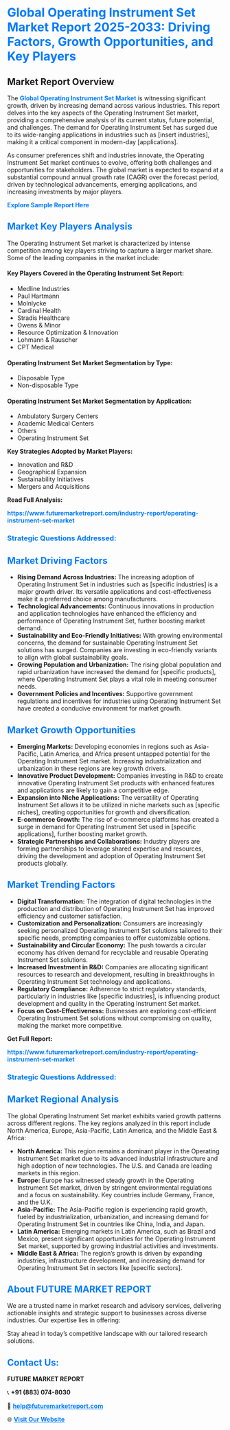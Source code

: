 <h1 style="color: #007BFF;">Global Operating Instrument Set Market Report 2025-2033: Driving Factors, Growth Opportunities, and Key Players</h1>

<section id="overview">
<h2>Market Report Overview</h2>
<p>The <a href="https://www.futuremarketreport.com/industry-report/operating-instrument-set-market" style="color: #007BFF; text-decoration: none;"><strong>Global Operating Instrument Set Market</strong></a> is witnessing significant growth, driven by increasing demand across various industries. This report delves into the key aspects of the Operating Instrument Set market, providing a comprehensive analysis of its current status, future potential, and challenges. The demand for Operating Instrument Set has surged due to its wide-ranging applications in industries such as [insert industries], making it a critical component in modern-day [applications].</p>
<p>As consumer preferences shift and industries innovate, the Operating Instrument Set market continues to evolve, offering both challenges and opportunities for stakeholders. The global market is expected to expand at a substantial compound annual growth rate (CAGR) over the forecast period, driven by technological advancements, emerging applications, and increasing investments by major players.</p>
</section>

<section id="overview">
<p><a href="https://www.futuremarketreport.com/request-sample/reportId=122819" style="color: #007BFF; text-decoration: none;"><strong>Explore Sample Report Here</strong></a></p>
</section>

<section id="key-players">
<h2 style="color: #007BFF;">Market Key Players Analysis</h2>
<p>The Operating Instrument Set market is characterized by intense competition among key players striving to capture a larger market share. Some of the leading companies in the market include:</p>
<h4>Key Players Covered in the Operating Instrument Set Report:</h4>
<ul><li>Medline Industries</li><li>Paul Hartmann</li><li>Molnlycke</li><li>Cardinal Health</li><li>Stradis Healthcare</li><li>Owens &amp; Minor</li><li>Resource Optimization &amp; Innovation</li><li>Lohmann &amp; Rauscher</li><li>CPT Medical</li></ul>
<h4>Operating Instrument Set Market Segmentation by Type:</h4>
<ul><li>Disposable Type</li><li>Non-disposable Type</li></ul>

<h4>Operating Instrument Set Market Segmentation by Application:</h4>
<ul><li>Ambulatory Surgery Centers</li><li>Academic Medical Centers</li><li>Others</li><li>Operating Instrument Set</li></ul>
<p><strong>Key Strategies Adopted by Market Players:</strong></p>
<ul>
<li>Innovation and R&D</li>
<li>Geographical Expansion</li>
<li>Sustainability Initiatives</li>
<li>Mergers and Acquisitions</li>
</ul>
</section>

<section>
<p><strong>Read Full Analysis: </strong></p><a href="https://www.futuremarketreport.com/industry-report/operating-instrument-set-market" style="color: #007BFF; text-decoration: none;"><strong>https://www.futuremarketreport.com/industry-report/operating-instrument-set-market</strong></a>
<h3 style="color: #007BFF;">Strategic Questions Addressed:</h3>
</section>

<section id="driving-factors">
<h2 style="color: #007BFF;">Market Driving Factors</h2>
<ul>
<li><strong>Rising Demand Across Industries:</strong> The increasing adoption of Operating Instrument Set in industries such as [specific industries] is a major growth driver. Its versatile applications and cost-effectiveness make it a preferred choice among manufacturers.</li>
<li><strong>Technological Advancements:</strong> Continuous innovations in production and application technologies have enhanced the efficiency and performance of Operating Instrument Set, further boosting market demand.</li>
<li><strong>Sustainability and Eco-Friendly Initiatives:</strong> With growing environmental concerns, the demand for sustainable Operating Instrument Set solutions has surged. Companies are investing in eco-friendly variants to align with global sustainability goals.</li>
<li><strong>Growing Population and Urbanization:</strong> The rising global population and rapid urbanization have increased the demand for [specific products], where Operating Instrument Set plays a vital role in meeting consumer needs.</li>
<li><strong>Government Policies and Incentives:</strong> Supportive government regulations and incentives for industries using Operating Instrument Set have created a conducive environment for market growth.</li>
</ul>
</section>

<section id="growth-opportunities">
<h2 style="color: #007BFF;">Market Growth Opportunities</h2>
<ul>
<li><strong>Emerging Markets:</strong> Developing economies in regions such as Asia-Pacific, Latin America, and Africa present untapped potential for the Operating Instrument Set market. Increasing industrialization and urbanization in these regions are key growth drivers.</li>
<li><strong>Innovative Product Development:</strong> Companies investing in R&D to create innovative Operating Instrument Set products with enhanced features and applications are likely to gain a competitive edge.</li>
<li><strong>Expansion into Niche Applications:</strong> The versatility of Operating Instrument Set allows it to be utilized in niche markets such as [specific niches], creating opportunities for growth and diversification.</li>
<li><strong>E-commerce Growth:</strong> The rise of e-commerce platforms has created a surge in demand for Operating Instrument Set used in [specific applications], further boosting market growth.</li>
<li><strong>Strategic Partnerships and Collaborations:</strong> Industry players are forming partnerships to leverage shared expertise and resources, driving the development and adoption of Operating Instrument Set products globally.</li>
</ul>
</section>

<section id="trending-factors">
<h2 style="color: #007BFF;">Market Trending Factors</h2>
<ul>
<li><strong>Digital Transformation:</strong> The integration of digital technologies in the production and distribution of Operating Instrument Set has improved efficiency and customer satisfaction.</li>
<li><strong>Customization and Personalization:</strong> Consumers are increasingly seeking personalized Operating Instrument Set solutions tailored to their specific needs, prompting companies to offer customizable options.</li>
<li><strong>Sustainability and Circular Economy:</strong> The push towards a circular economy has driven demand for recyclable and reusable Operating Instrument Set solutions.</li>
<li><strong>Increased Investment in R&D:</strong> Companies are allocating significant resources to research and development, resulting in breakthroughs in Operating Instrument Set technology and applications.</li>
<li><strong>Regulatory Compliance:</strong> Adherence to strict regulatory standards, particularly in industries like [specific industries], is influencing product development and quality in the Operating Instrument Set market.</li>
<li><strong>Focus on Cost-Effectiveness:</strong> Businesses are exploring cost-efficient Operating Instrument Set solutions without compromising on quality, making the market more competitive.</li>
</ul>
</section>

<section>
<p><strong>Get Full Report: </strong></p><a href="https://www.futuremarketreport.com/industry-report/operating-instrument-set-market" style="color: #007BFF; text-decoration: none;"><strong>https://www.futuremarketreport.com/industry-report/operating-instrument-set-market</strong></a>
<h3 style="color: #007BFF;">Strategic Questions Addressed:</h3>
</section>


<section id="regional-analysis">
<h2 style="color: #007BFF;">Market Regional Analysis</h2>
<p>The global Operating Instrument Set market exhibits varied growth patterns across different regions. The key regions analyzed in this report include North America, Europe, Asia-Pacific, Latin America, and the Middle East & Africa:</p>
<ul>
<li><strong>North America:</strong> This region remains a dominant player in the Operating Instrument Set market due to its advanced industrial infrastructure and high adoption of new technologies. The U.S. and Canada are leading markets in this region.</li>
<li><strong>Europe:</strong> Europe has witnessed steady growth in the Operating Instrument Set market, driven by stringent environmental regulations and a focus on sustainability. Key countries include Germany, France, and the U.K.</li>
<li><strong>Asia-Pacific:</strong> The Asia-Pacific region is experiencing rapid growth, fueled by industrialization, urbanization, and increasing demand for Operating Instrument Set in countries like China, India, and Japan.</li>
<li><strong>Latin America:</strong> Emerging markets in Latin America, such as Brazil and Mexico, present significant opportunities for the Operating Instrument Set market, supported by growing industrial activities and investments.</li>
<li><strong>Middle East & Africa:</strong> The region’s growth is driven by expanding industries, infrastructure development, and increasing demand for Operating Instrument Set in sectors like [specific sectors].</li>
</ul>
</section>

<footer>
<h2 style="color: #007BFF;">About FUTURE MARKET REPORT</h2>
<p>We are a trusted name in market research and advisory services, delivering actionable insights and strategic support to businesses across diverse industries. Our expertise lies in offering:</p>

<p>Stay ahead in today’s competitive landscape with our tailored research solutions.</p>

<h2 style="color: #007BFF;">Contact Us:</h2>
<p><strong>FUTURE MARKET REPORT</strong></p>
<p>📞 <strong>+91 (883) 074-8030</strong></p>
<p>📧 <strong><a href="mailto:help@futuremarketreport.com" style="color: #007BFF;">help@futuremarketreport.com</a></strong></p>
<p>🌐 <strong><a href="https://www.futuremarketreport.com/" style="color: #007BFF;">Visit Our Website</a></strong></p>
</footer>